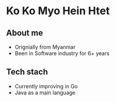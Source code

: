 # Ko Ko Myo Hein Htet
## About me
- Orignially from Myanmar
- Been in Software industry for 6+ years

## Tech stach
- Currently improving in Go
- Java as a main language
